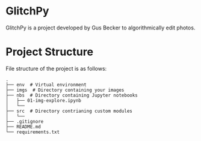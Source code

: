 # GlitchPy
GlitchPy is a project developed by Gus Becker to algorithmically edit photos.

# Project Structure

File structure of the project is as follows:

```
.
├── env  # Virtual environment
├── imgs  # Directory containing your images
├── nbs  # Directory containing Jupyter notebooks
│   ├── 01-img-explore.ipynb
│   └── 
├── src  # Directory contrianing custom modules
│   └── 
├── .gitignore
├── README.md
└── requirements.txt
```